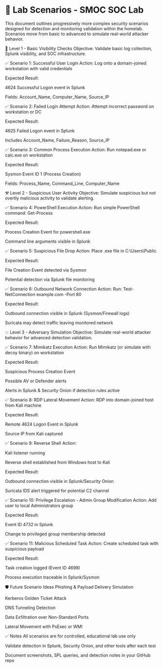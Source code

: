 # 🧪 Lab Scenarios - SMOC SOC Lab
This document outlines progressively more complex security scenarios designed for detection and monitoring validation within the homelab. Scenarios move from basic to advanced to simulate real-world attacker behavior.

🔰 Level 1 - Basic Visibility Checks
Objective: Validate basic log collection, Splunk visibility, and SOC infrastructure.

✅ Scenario 1: Successful User Login
Action: Log onto a domain-joined workstation with valid credentials

Expected Result:

4624 Successful Logon event in Splunk

Fields: Account_Name, Computer_Name, Source_IP

✅ Scenario 2: Failed Login Attempt
Action: Attempt incorrect password on workstation or DC

Expected Result:

4625 Failed Logon event in Splunk

Includes Account_Name, Failure_Reason, Source_IP

✅ Scenario 3: Common Process Execution
Action: Run notepad.exe or calc.exe on workstation

Expected Result:

Sysmon Event ID 1 (Process Creation)

Fields: Process_Name, Command_Line, Computer_Name

⚒️ Level 2 - Suspicious User Activity
Objective: Simulate suspicious but not overtly malicious activity to validate alerting.

✅ Scenario 4: PowerShell Execution
Action: Run simple PowerShell command:
Get-Process

Expected Result:

Process Creation Event for powershell.exe

Command line arguments visible in Splunk

✅ Scenario 5: Suspicious File Drop
Action: Place .exe file in C:\Users\Public

Expected Result:

File Creation Event detected via Sysmon

Potential detection via Splunk file monitoring

✅ Scenario 6: Outbound Network Connection
Action: Run:
Test-NetConnection example.com -Port 80

Expected Result:

Outbound connection visible in Splunk (Sysmon/Firewall logs)

Suricata may detect traffic leaving monitored network

💥 Level 3 - Adversary Simulation
Objective: Simulate real-world attacker behavior for advanced detection validation.

✅ Scenario 7: Mimikatz Execution
Action: Run Mimikatz (or simulate with decoy binary) on workstation

Expected Result:

Suspicious Process Creation Event

Possible AV or Defender alerts

Alerts in Splunk & Security Onion if detection rules active

✅ Scenario 8: RDP Lateral Movement
Action: RDP into domain-joined host from Kali machine

Expected Result:

Remote 4624 Logon Event in Splunk

Source IP from Kali captured

✅ Scenario 9: Reverse Shell
Action:

Kali listener running

Reverse shell established from Windows host to Kali

Expected Result:

Outbound connection visible in Splunk/Security Onion

Suricata IDS alert triggered for potential C2 channel

✅ Scenario 10: Privilege Escalation - Admin Group Modification
Action: Add user to local Administrators group

Expected Result:

Event ID 4732 in Splunk

Change to privileged group membership detected

✅ Scenario 11: Malicious Scheduled Task
Action: Create scheduled task with suspicious payload

Expected Result:

Task creation logged (Event ID 4698)

Process execution traceable in Splunk/Sysmon

🛡️ Future Scenario Ideas
Phishing & Payload Delivery Simulation

Kerberos Golden Ticket Attack

DNS Tunneling Detection

Data Exfiltration over Non-Standard Ports

Lateral Movement with PsExec or WMI

✅ Notes
All scenarios are for controlled, educational lab use only

Validate detection in Splunk, Security Onion, and other tools after each test

Document screenshots, SPL queries, and detection notes in your GitHub repo
